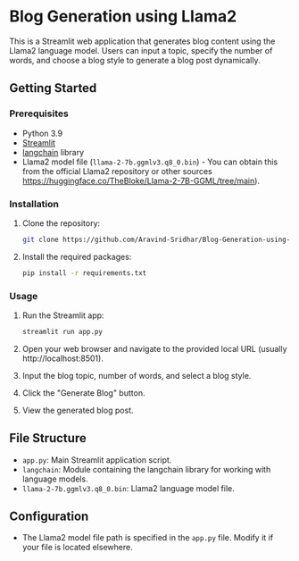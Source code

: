 # Blog Generation using Llama2

This is a Streamlit web application that generates blog content using the Llama2 language model. Users can input a topic, specify the number of words, and choose a blog style to generate a blog post dynamically.

## Getting Started

### Prerequisites

- Python 3.9
- [Streamlit](https://streamlit.io/)
- [langchain](https://github.com/LanguageResearchInc/langchain) library
- Llama2 model file (`llama-2-7b.ggmlv3.q8_0.bin`) - You can obtain this from the official Llama2 repository or other sources https://huggingface.co/TheBloke/Llama-2-7B-GGML/tree/main).

### Installation

1. Clone the repository:

   ```bash
   git clone https://github.com/Aravind-Sridhar/Blog-Generation-using-Llama-2.git
   ```

2. Install the required packages:

   ```bash
   pip install -r requirements.txt
   ```

### Usage

1. Run the Streamlit app:

   ```bash
   streamlit run app.py
   ```

2. Open your web browser and navigate to the provided local URL (usually http://localhost:8501).

3. Input the blog topic, number of words, and select a blog style.

4. Click the "Generate Blog" button.

5. View the generated blog post.

## File Structure

- `app.py`: Main Streamlit application script.
- `langchain`: Module containing the langchain library for working with language models.
- `llama-2-7b.ggmlv3.q8_0.bin`: Llama2 language model file.

## Configuration

- The Llama2 model file path is specified in the `app.py` file. Modify it if your file is located elsewhere.

